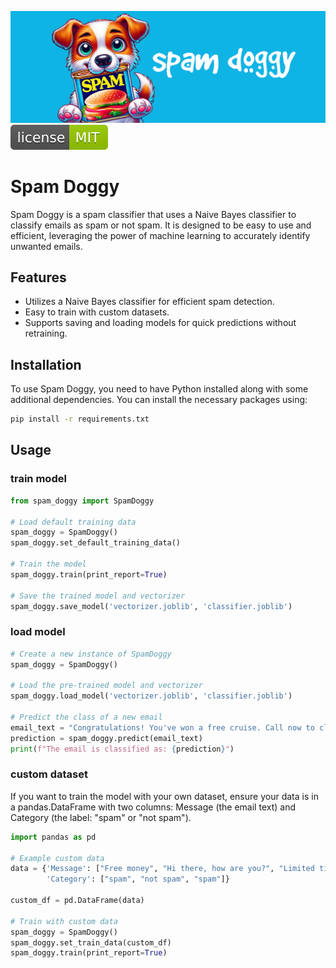 ![banner](/readme_assets/banner.png)
![License](/readme_assets/mit.svg)

# Spam Doggy
Spam Doggy is a spam classifier that uses a Naive Bayes classifier to classify emails as spam or not spam. It is designed to be easy to use and efficient, leveraging the power of machine learning to accurately identify unwanted emails.

## Features
- Utilizes a Naive Bayes classifier for efficient spam detection.
- Easy to train with custom datasets.
- Supports saving and loading models for quick predictions without retraining.

## Installation
To use Spam Doggy, you need to have Python installed along with some additional dependencies. You can install the necessary packages using:

```bash
pip install -r requirements.txt
```

## Usage

### train model
```python
from spam_doggy import SpamDoggy

# Load default training data
spam_doggy = SpamDoggy()
spam_doggy.set_default_training_data()

# Train the model
spam_doggy.train(print_report=True)

# Save the trained model and vectorizer
spam_doggy.save_model('vectorizer.joblib', 'classifier.joblib')
```

### load model
```python
# Create a new instance of SpamDoggy
spam_doggy = SpamDoggy()

# Load the pre-trained model and vectorizer
spam_doggy.load_model('vectorizer.joblib', 'classifier.joblib')

# Predict the class of a new email
email_text = "Congratulations! You've won a free cruise. Call now to claim your prize."
prediction = spam_doggy.predict(email_text)
print(f"The email is classified as: {prediction}")
```

### custom dataset
If you want to train the model with your own dataset, ensure your data is in a pandas.DataFrame with two columns: Message (the email text) and Category (the label: "spam" or "not spam").


```python
import pandas as pd

# Example custom data
data = {'Message': ["Free money", "Hi there, how are you?", "Limited time offer!"],
        'Category': ["spam", "not spam", "spam"]}

custom_df = pd.DataFrame(data)

# Train with custom data
spam_doggy = SpamDoggy()
spam_doggy.set_train_data(custom_df)
spam_doggy.train(print_report=True)
```